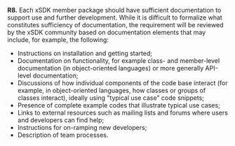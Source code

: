 **R8.** Each xSDK member package should have sufficient documentation to support use and further development.
While it is difficult to formalize what constitutes sufficiency of documentation, the requirement will be reviewed by the
xSDK community based on documentation elements that may include, for example, the following:
  * Instructions on installation and getting started;
  * Documentation on functionality, for example class- and member-level documentation (in object-oriented languages) or more generally API-level documentation;
  * Discussions of how individual components of the code base interact (for example, in object-oriented languages, how classes or groups of classes interact), ideally using "typical use case" code snippets;
  * Presence of complete example codes that illustrate typical use cases;
  * Links to external resources such as mailing lists and forums where users and developers can find help;
  * Instructions for on-ramping new developers;
  * Description of team processes.
